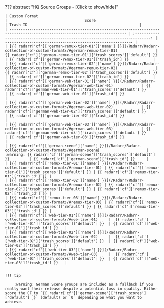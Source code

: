 ??? abstract "HQ Source Groups - [Click to show/hide]"

    | Custom Format                                                                                                               |                                   Score                                         | Trash ID                                                   |
    | --------------------------------------------------------------------------------------------------------------------------- | :-----------------------------------------------------------------------------: | ---------------------------------------------------------- |
    | [{{ radarr['cf']['german-remux-tier-01']['name'] }}](/Radarr/Radarr-collection-of-custom-formats/#german-remux-tier-01)                 | {{ radarr['cf']['german-remux-tier-01']['trash_scores']['default'] }}                 | {{ radarr['cf']['german-remux-tier-01']['trash_id'] }}           |
    | [{{ radarr['cf']['german-remux-tier-02']['name'] }}](/Radarr/Radarr-collection-of-custom-formats/#german-remux-tier-02)                 | {{ radarr['cf']['german-remux-tier-02']['trash_scores']['default'] }}                 | {{ radarr['cf']['german-remux-tier-02']['trash_id'] }}           |
    | [{{ radarr['cf']['german-web-tier-01']['name'] }}](/Radarr/Radarr-collection-of-custom-formats/#german-web-tier-01)             | {{ radarr['cf']['german-web-tier-01']['trash_scores']['default'] }}             | {{ radarr['cf']['german-web-tier-01']['trash_id'] }}                  |
    | [{{ radarr['cf']['german-web-tier-02']['name'] }}](/Radarr/Radarr-collection-of-custom-formats/#german-web-tier-02)             | {{ radarr['cf']['german-web-tier-02']['trash_scores']['default'] }}             | {{ radarr['cf']['german-web-tier-02']['trash_id'] }}                  |
    | [{{ radarr['cf']['german-web-tier-03']['name'] }}](/Radarr/Radarr-collection-of-custom-formats/#german-web-tier-03)             | {{ radarr['cf']['german-web-tier-03']['trash_scores']['default'] }}             | {{ radarr['cf']['german-web-tier-03']['trash_id'] }}                  |
    | [{{ radarr['cf']['german-scene']['name'] }}](/Radarr/Radarr-collection-of-custom-formats/#german-scene)                     | :warning: {{ radarr['cf']['german-scene']['trash_scores']['default'] }}         | {{ radarr['cf']['german-scene']['trash_id'] }}     |
    | [{{ radarr['cf']['remux-tier-01']['name'] }}](/Radarr/Radarr-collection-of-custom-formats/#remux-tier-01) | {{ radarr['cf']['remux-tier-01']['trash_scores']['default'] }} | {{ radarr['cf']['remux-tier-01']['trash_id'] }} |
    | [{{ radarr['cf']['remux-tier-02']['name'] }}](/Radarr/Radarr-collection-of-custom-formats/#remux-tier-02) | {{ radarr['cf']['remux-tier-02']['trash_scores']['default'] }} | {{ radarr['cf']['remux-tier-02']['trash_id'] }} |
    | [{{ radarr['cf']['remux-tier-03']['name'] }}](/Radarr/Radarr-collection-of-custom-formats/#remux-tier-03) | {{ radarr['cf']['remux-tier-03']['trash_scores']['default'] }} | {{ radarr['cf']['remux-tier-03']['trash_id'] }} |
    | [{{ radarr['cf']['web-tier-01']['name'] }}](/Radarr/Radarr-collection-of-custom-formats/#web-tier-01)     |  {{ radarr['cf']['web-tier-01']['trash_scores']['default'] }}  | {{ radarr['cf']['web-tier-01']['trash_id'] }}   |
    | [{{ radarr['cf']['web-tier-02']['name'] }}](/Radarr/Radarr-collection-of-custom-formats/#web-tier-02)     |  {{ radarr['cf']['web-tier-02']['trash_scores']['default'] }}  | {{ radarr['cf']['web-tier-02']['trash_id'] }}   |
    | [{{ radarr['cf']['web-tier-03']['name'] }}](/Radarr/Radarr-collection-of-custom-formats/#web-tier-03)     |  {{ radarr['cf']['web-tier-03']['trash_scores']['default'] }}  | {{ radarr['cf']['web-tier-03']['trash_id'] }}   |


    !!! tip

        :warning: German Scene groups are included as a fallback if you really want their release despite a potential loss in quality. Either score the CF to `{{ radarr['cf']['german-scene']['trash_scores']['default'] }}` (default) or `0` depending on what you want to achieve.
